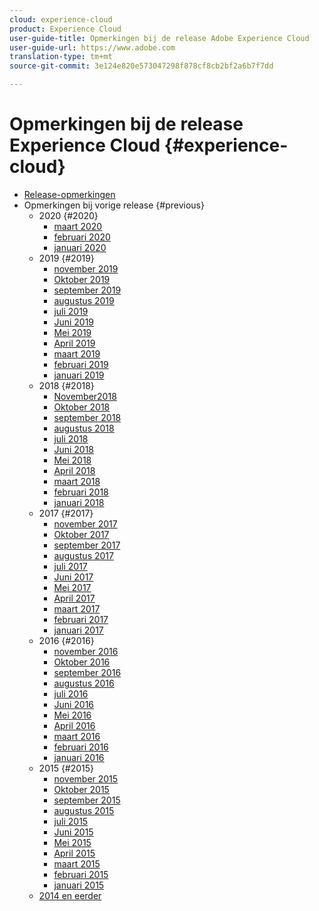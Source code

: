 ```yaml
---
cloud: experience-cloud
product: Experience Cloud
user-guide-title: Opmerkingen bij de release Adobe Experience Cloud
user-guide-url: https://www.adobe.com
translation-type: tm+mt
source-git-commit: 3e124e820e573047298f878cf8cb2bf2a6b7f7dd

---
```



# Opmerkingen bij de release Experience Cloud {#experience-cloud}

+ [Release-opmerkingen](current.md)
+ Opmerkingen bij vorige release {#previous}
   + 2020 {#2020}
      + [maart 2020](c-legacy-releases/2020/03122020.md)
      + [februari 2020](c-legacy-releases/2020/02202020.md)
      + [januari 2020](c-legacy-releases/2020/01162020.md)
   + 2019 {#2019}
      + [november 2019](c-legacy-releases/2019/10312019.md)
      + [Oktober 2019](c-legacy-releases/2019/10102019.md)
      + [september 2019](c-legacy-releases/2019/09122019.md)
      + [augustus 2019](c-legacy-releases/2019/08082019.md)
      + [juli 2019](c-legacy-releases/2019/07182019.md)
      + [Juni 2019](c-legacy-releases/2019/06132019.md)
      + [Mei 2019](c-legacy-releases/2019/05092019.md)
      + [April 2019](c-legacy-releases/2019/04112019.md)
      + [maart 2019](c-legacy-releases/2019/03072019.md)
      + [februari 2019](c-legacy-releases/2019/02072019.md)
      + [januari 2019](c-legacy-releases/2019/01172019.md)
   + 2018 {#2018}
      + [November2018](c-legacy-releases/2018/11012018.md)
      + [Oktober 2018](c-legacy-releases/2018/10112018.md)
      + [september 2018](c-legacy-releases/2018/09132018.md)
      + [augustus 2018](c-legacy-releases/2018/08092018.md)
      + [juli 2018](c-legacy-releases/2018/07192018.md)
      + [Juni 2018](c-legacy-releases/2018/06142018.md)
      + [Mei 2018](c-legacy-releases/2018/05102018.md)
      + [April 2018](c-legacy-releases/2018/04122018.md)
      + [maart 2018](c-legacy-releases/2018/03082018.md)
      + [februari 2018](c-legacy-releases/2018/02082018.md)
      + [januari 2018](c-legacy-releases/2018/01182018.md)
   + 2017 {#2017}
      + [november 2017](c-legacy-releases/2017/11092017.md)
      + [Oktober 2017](c-legacy-releases/2017/10262017.md)
      + [september 2017](c-legacy-releases/2017/09212017.md)
      + [augustus 2017](c-legacy-releases/2017/08172017.md)
      + [juli 2017](c-legacy-releases/2017/07202017.md)
      + [Juni 2017](c-legacy-releases/2017/06082017.md)
      + [Mei 2017](c-legacy-releases/2017/05182017.md)
      + [April 2017](c-legacy-releases/2017/04202017.md)
      + [maart 2017](c-legacy-releases/2017/03092017.md)
      + [februari 2017](c-legacy-releases/2017/02162017.md)
      + [januari 2017](c-legacy-releases/2017/01192017.md)
   + 2016 {#2016}
      + [november 2016](c-legacy-releases/2016/11102016.md)
      + [Oktober 2016](c-legacy-releases/2016/10202016.md)
      + [september 2016](c-legacy-releases/2016/09152016.md)
      + [augustus 2016](c-legacy-releases/2016/08182016.md)
      + [juli 2016](c-legacy-releases/2016/07212016.md)
      + [Juni 2016](c-legacy-releases/2016/06162016.md)
      + [Mei 2016](c-legacy-releases/2016/05192016.md)
      + [April 2016](c-legacy-releases/2016/04212016.md)
      + [maart 2016](c-legacy-releases/2016/03172016.md)
      + [februari 2016](c-legacy-releases/2016/02182016.md)
      + [januari 2016](c-legacy-releases/2016/01212016.md)
   + 2015 {#2015}
      + [november 2015](c-legacy-releases/2015/11052015.md)
      + [Oktober 2015](c-legacy-releases/2015/10152015.md)
      + [september 2015](c-legacy-releases/2015/09172015.md)
      + [augustus 2015](c-legacy-releases/2015/08202015.md)
      + [juli 2015](c-legacy-releases/2015/07162015.md)
      + [Juni 2015](c-legacy-releases/2015/06182015.md)
      + [Mei 2015](c-legacy-releases/2015/05212015.md)
      + [April 2015](c-legacy-releases/2015/04162015.md)
      + [maart 2015](c-legacy-releases/2015/03192015.md)
      + [februari 2015](c-legacy-releases/2015/02192015.md)
      + [januari 2015](c-legacy-releases/2015/01152015.md)
   + [2014 en eerder](c-legacy-releases/2014-earlier.md)

